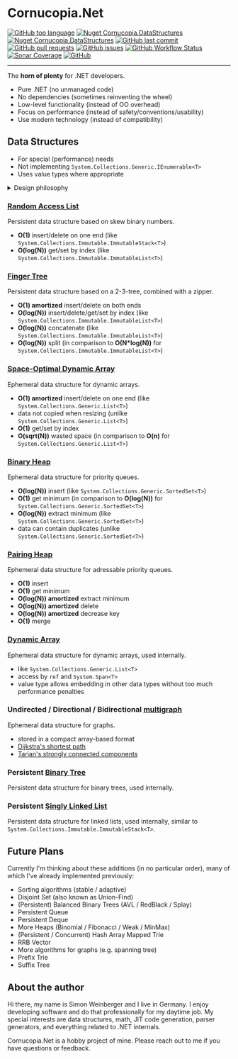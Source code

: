 # Cornucopia.Net

[![GitHub top language](https://img.shields.io/github/languages/top/SWeini/Cornucopia.Net)](https://docs.microsoft.com/dotnet/csharp/)
[![Nuget Cornucopia.DataStructures](https://img.shields.io/nuget/v/Cornucopia.DataStructures?label=Cornucopia.DataStructures&logo=nuget)](https://www.nuget.org/packages/Cornucopia.DataStructures/)
[![Nuget Cornucopia.DataStructures](https://img.shields.io/nuget/vpre/Cornucopia.DataStructures?label=Cornucopia.DataStructures&logo=nuget)](https://www.nuget.org/packages/Cornucopia.DataStructures/)
[![GitHub last commit](https://img.shields.io/github/last-commit/SWeini/Cornucopia.Net?logo=GitHub)](https://github.com/SWeini/Cornucopia.Net)
[![GitHub pull requests](https://img.shields.io/github/issues-pr/SWeini/Cornucopia.Net?logo=GitHub)](https://github.com/SWeini/Cornucopia.Net/pulls)
[![GitHub issues](https://img.shields.io/github/issues/SWeini/Cornucopia.Net?logo=GitHub)](https://github.com/SWeini/Cornucopia.Net/issues)
[![GitHub Workflow Status](https://img.shields.io/github/workflow/status/SWeini/Cornucopia.Net/.NET%20Pack%20&%20Push/master?logo=GitHub)](https://github.com/SWeini/Cornucopia.Net/actions/workflows/preview.yaml?query=branch%3Amaster)
[![Sonar Coverage](https://img.shields.io/sonar/coverage/SWeini_Cornucopia.Net?server=https%3A%2F%2Fsonarcloud.io&logo=SonarCloud)](https://sonarcloud.io/component_measures?id=SWeini_Cornucopia.Net&metric=coverage)
[![GitHub](https://img.shields.io/github/license/SWeini/Cornucopia.Net)](https://github.com/SWeini/Cornucopia.Net/blob/master/LICENSE)

---

The **horn of plenty** for .NET developers.

- Pure .NET (no unmanaged code)
- No dependencies (sometimes reinventing the wheel)
- Low-level functionality (instead of OO overhead)
- Focus on performance (instead of safety/conventions/usability)
- Use modern technology (instead of compatibility)

## Data Structures

- For special (performance) needs
- Not implementing `System.Collections.Generic.IEnumerable<T>`
- Uses value types where appropriate

<details><summary>Design philosophy</summary>

The `System.Collections` namespace provides a great set of collections for day-to-day use. If you're looking beyond that you probably have performance issues and have already ditched `System.Linq`. Suddenly, implementing `System.Collections.Generic.IEnumerable<T>` becomes less important. Also consider that `IEnumerable<T>` is a great abstraction, but very difficult to implement efficiently in tree-like data structures.

If there's no need to implement an interface, it's also easier to diverge from common standards. For some collection types, `null` denotes an empty collection. Some collection types are value types, just providing a convenient API layer instead of adding another level of indirection.

These decisions focus on performance, but do not prevent creating a wrapper around the low-level data structures, providing behavior known from the `System.Collections` namespace.

</details>

### [Random Access List](https://en.wikipedia.org/wiki/Purely_functional_data_structure#Examples)
Persistent data structure based on skew binary numbers.
- **O(1)** insert/delete on one end (like `System.Collections.Immutable.ImmutableStack<T>`)
- **O(log(N))** get/set by index (like `System.Collections.Immutable.ImmutableList<T>`)

### [Finger Tree](https://en.wikipedia.org/wiki/Finger_tree)
Persistent data structure based on a 2-3-tree, combined with a zipper.
- **O(1) amortized** insert/delete on both ends
- **O(log(N))** insert/delete/get/set by index (like `System.Collections.Immutable.ImmutableList<T>`)
- **O(log(N))** concatenate (like `System.Collections.Immutable.ImmutableList<T>`)
- **O(log(N))** split (in comparison to **O(N*log(N))** for `System.Collections.Immutable.ImmutableList<T>`)

### [Space-Optimal Dynamic Array](https://en.wikipedia.org/wiki/Hashed_array_tree#cite_ref-7)
Ephemeral data structure for dynamic arrays.
- **O(1) amortized** insert/delete on one end (like `System.Collections.Generic.List<T>`)
- data not copied when resizing (unlike `System.Collections.Generic.List<T>`)
- **O(1)** get/set by index
- **O(sqrt(N))** wasted space (in comparison to **O(n)** for `System.Collections.Generic.List<T>`)

### [Binary Heap](https://en.wikipedia.org/wiki/Binary_heap)
Ephemeral data structure for priority queues.
- **O(log(N))** insert (like `System.Collections.Generic.SortedSet<T>`)
- **O(1)** get minimum (in comparison to **O(log(N))** for `System.Collections.Generic.SortedSet<T>`)
- **O(log(N))** extract minimum (like `System.Collections.Generic.SortedSet<T>`)
- data can contain duplicates (unlike `System.Collections.Generic.SortedSet<T>`)

### [Pairing Heap](https://en.wikipedia.org/wiki/Pairing_heap)
Ephemeral data structure for adressable priority queues.
- **O(1)** insert
- **O(1)** get minimum
- **O(log(N)) amortized** extract minimum
- **O(log(N)) amortized** delete
- **O(log(N)) amortized** decrease key
- **O(1)** merge

### [Dynamic Array](https://en.wikipedia.org/wiki/Dynamic_array)
Ephemeral data structure for dynamic arrays, used internally.
- like `System.Collections.Generic.List<T>`
- access by `ref` and `System.Span<T>`
- value type allows embedding in other data types without too much performance penalties

### Undirected / Directional / Bidirectional [multigraph](https://en.wikipedia.org/wiki/Multigraph)
Ephemeral data structure for graphs.
- stored in a compact array-based format
- [Dijkstra's shortest path](https://en.wikipedia.org/wiki/Dijkstra's_algorithm)
- [Tarjan's strongly connected components](https://en.wikipedia.org/wiki/Tarjan%27s_strongly_connected_components_algorithm)

### Persistent [Binary Tree](https://en.wikipedia.org/wiki/Binary_tree)
Persistent data structure for binary trees, used internally.

### Persistent [Singly Linked List](https://en.wikipedia.org/wiki/Linked_list#Singly_linked_list)
Persistent data structure for linked lists, used internally, similar to `System.Collections.Immutable.ImmutableStack<T>`.

## Future Plans

Currently I'm thinking about these additions (in no particular order), many of which I've already implemented previously:
- Sorting algorithms (stable / adaptive)
- Disjoint Set (also known as Union-Find)
- (Persistent) Balanced Binary Trees (AVL / RedBlack / Splay)
- Persistent Queue
- Persistent Deque
- More Heaps (Binomial / Fibonacci / Weak / MinMax)
- (Persistent / Concurrent) Hash Array Mapped Trie
- RRB Vector
- More algorithms for graphs (e.g. spanning tree)
- Prefix Trie
- Suffix Tree

## About the author

Hi there, my name is Simon Weinberger and I live in Germany. I enjoy developing software and do that professionally for my daytime job. My special interests are data structures, math, JIT code generation, parser generators, and everything related to .NET internals.

Cornucopia.Net is a hobby project of mine. Please reach out to me if you have questions or feedback.